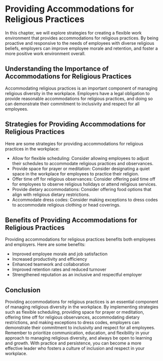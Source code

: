 # Providing Accommodations for Religious Practices

In this chapter, we will explore strategies for creating a flexible work environment that provides accommodations for religious practices. By being proactive and responsive to the needs of employees with diverse religious beliefs, employers can improve employee morale and retention, and foster a more positive work environment overall.

Understanding the Importance of Accommodations for Religious Practices
----------------------------------------------------------------------

Accommodating religious practices is an important component of managing religious diversity in the workplace. Employers have a legal obligation to provide reasonable accommodations for religious practices, and doing so can demonstrate their commitment to inclusivity and respect for all employees.

Strategies for Providing Accommodations for Religious Practices
---------------------------------------------------------------

Here are some strategies for providing accommodations for religious practices in the workplace:

* Allow for flexible scheduling: Consider allowing employees to adjust their schedules to accommodate religious practices and observances.
* Provide space for prayer or meditation: Consider designating a quiet space in the workplace for employees to practice their religion.
* Offer time off for religious observances: Consider offering paid time off for employees to observe religious holidays or attend religious services.
* Provide dietary accommodations: Consider offering food options that align with religious dietary restrictions.
* Accommodate dress codes: Consider making exceptions to dress codes to accommodate religious clothing or head coverings.

Benefits of Providing Accommodations for Religious Practices
------------------------------------------------------------

Providing accommodations for religious practices benefits both employees and employers. Here are some benefits:

* Improved employee morale and job satisfaction
* Increased productivity and efficiency
* Enhanced teamwork and collaboration
* Improved retention rates and reduced turnover
* Strengthened reputation as an inclusive and respectful employer

Conclusion
----------

Providing accommodations for religious practices is an essential component of managing religious diversity in the workplace. By implementing strategies such as flexible scheduling, providing space for prayer or meditation, offering time off for religious observances, accommodating dietary restrictions, and making exceptions to dress codes, employers can demonstrate their commitment to inclusivity and respect for all employees. Remember to prioritize communication, education, and flexibility in your approach to managing religious diversity, and always be open to learning and growth. With practice and persistence, you can become a more effective leader who fosters a culture of inclusion and respect in your workplace.
